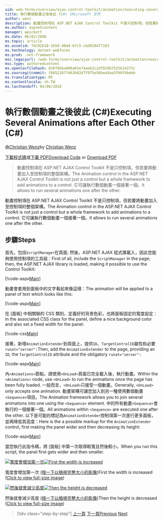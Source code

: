 ```yaml
---
uid: web-forms/overview/ajax-control-toolkit/animation/executing-several-animations-after-each-other-cs
title: 執行數個動畫之後彼此 (C#) |Microsoft 文件
author: wenz
description: 動畫控制項在 ASP.NET AJAX Control Toolkit 不是只控制項，但若要將動畫加入至控制項的整個架構。 它可讓執行 severa...
ms.author: aspnetcontent
manager: wpickett
ms.date: 06/02/2008
ms.topic: article
ms.assetid: 7dc02b18-2b5d-4844-b7c5-cbd818477163
ms.technology: dotnet-webforms
ms.prod: .net-framework
msc.legacyurl: /web-forms/overview/ajax-control-toolkit/animation/executing-several-animations-after-each-other-cs
msc.type: authoredcontent
ms.openlocfilehash: 836f0bba890a03e74ae62c2df029b7525b34275c
ms.sourcegitcommit: f8852267f463b62d7f975e56bea9aa3f68fbbdeb
ms.translationtype: MT
ms.contentlocale: zh-TW
ms.lasthandoff: 04/06/2018
---
```

<a name="executing-several-animations-after-each-other-c"></a><span data-ttu-id="bd8c6-104">執行數個動畫之後彼此 (C#)</span><span class="sxs-lookup"><span data-stu-id="bd8c6-104">Executing Several Animations after Each Other (C#)</span></span>
====================
<span data-ttu-id="bd8c6-105">由[Christian Wenz](https://github.com/wenz)</span><span class="sxs-lookup"><span data-stu-id="bd8c6-105">by [Christian Wenz](https://github.com/wenz)</span></span>

<span data-ttu-id="bd8c6-106">[下載程式碼](http://download.microsoft.com/download/f/9/a/f9a26acd-8df4-4484-8a18-199e4598f411/Animation3.cs.zip)或[下載 PDF](http://download.microsoft.com/download/6/7/1/6718d452-ff89-4d3f-a90e-c74ec2d636a3/animation3CS.pdf)</span><span class="sxs-lookup"><span data-stu-id="bd8c6-106">[Download Code](http://download.microsoft.com/download/f/9/a/f9a26acd-8df4-4484-8a18-199e4598f411/Animation3.cs.zip) or [Download PDF](http://download.microsoft.com/download/6/7/1/6718d452-ff89-4d3f-a90e-c74ec2d636a3/animation3CS.pdf)</span></span>

> <span data-ttu-id="bd8c6-107">動畫控制項在 ASP.NET AJAX Control Toolkit 不是只控制項，但若要將動畫加入至控制項的整個架構。</span><span class="sxs-lookup"><span data-stu-id="bd8c6-107">The Animation control in the ASP.NET AJAX Control Toolkit is not just a control but a whole framework to add animations to a control.</span></span> <span data-ttu-id="bd8c6-108">它可讓執行數個動畫一個接著一個。</span><span class="sxs-lookup"><span data-stu-id="bd8c6-108">It allows to run several animations one after the other.</span></span>


<span data-ttu-id="bd8c6-109">動畫控制項在 ASP.NET AJAX Control Toolkit 不是只控制項，但若要將動畫加入至控制項的整個架構。</span><span class="sxs-lookup"><span data-stu-id="bd8c6-109">The Animation control in the ASP.NET AJAX Control Toolkit is not just a control but a whole framework to add animations to a control.</span></span> <span data-ttu-id="bd8c6-110">它可讓執行數個動畫一個接著一個。</span><span class="sxs-lookup"><span data-stu-id="bd8c6-110">It allows to run several animations one after the other.</span></span>

## <a name="steps"></a><span data-ttu-id="bd8c6-111">步驟</span><span class="sxs-lookup"><span data-stu-id="bd8c6-111">Steps</span></span>

<span data-ttu-id="bd8c6-112">首先，包括`ScriptManager`在頁面; 然後，ASP.NET AJAX 程式庫載入，因此您能夠使用控制項的工具組：</span><span class="sxs-lookup"><span data-stu-id="bd8c6-112">First of all, include the `ScriptManager` in the page; then, the ASP.NET AJAX library is loaded, making it possible to use the Control Toolkit:</span></span>

[!code-aspx[Main](executing-several-animations-after-each-other-cs/samples/sample1.aspx)]

<span data-ttu-id="bd8c6-113">動畫會套用到面板中的文字看起來像這樣：</span><span class="sxs-lookup"><span data-stu-id="bd8c6-113">The animation will be applied to a panel of text which looks like this:</span></span>

[!code-aspx[Main](executing-several-animations-after-each-other-cs/samples/sample2.aspx)]

<span data-ttu-id="bd8c6-114">在 [面板] 中相關聯的 CSS 類別，定義好的背景色彩，也將面板固定的寬度設定：</span><span class="sxs-lookup"><span data-stu-id="bd8c6-114">In the associated CSS class for the panel, define a nice background color and also set a fixed width for the panel:</span></span>

[!code-css[Main](executing-several-animations-after-each-other-cs/samples/sample3.css)]

<span data-ttu-id="bd8c6-115">接著，新增`AnimationExtender`到頁面上，提供`ID`、`TargetControlID`屬性和必要 `runat="server":`</span><span class="sxs-lookup"><span data-stu-id="bd8c6-115">Then, add the `AnimationExtender` to the page, providing an `ID`, the `TargetControlID` attribute and the obligatory `runat="server":`</span></span>

[!code-aspx[Main](executing-several-animations-after-each-other-cs/samples/sample4.aspx)]

<span data-ttu-id="bd8c6-116">內`<Animations>`節點，請使用`<OnLoad>`頁面已完全載入後，執行動畫。</span><span class="sxs-lookup"><span data-stu-id="bd8c6-116">Within the `<Animations>` node, use `<OnLoad>` to run the animations once the page has been fully loaded.</span></span> <span data-ttu-id="bd8c6-117">一般而言，`<OnLoad>`只接受一個動畫。</span><span class="sxs-lookup"><span data-stu-id="bd8c6-117">Generally, `<OnLoad>` only accepts one animation.</span></span> <span data-ttu-id="bd8c6-118">動畫架構可讓您加入到另一種使用數個動畫`<Sequence>`項目。</span><span class="sxs-lookup"><span data-stu-id="bd8c6-118">The Animation framework allows you to join several animations into one using the `<Sequence>` element.</span></span> <span data-ttu-id="bd8c6-119">中的所有動畫`<Sequence>`會執行的一個接著一個。</span><span class="sxs-lookup"><span data-stu-id="bd8c6-119">All animations within `<Sequence>` are executed one after the other.</span></span> <span data-ttu-id="bd8c6-120">以下是可能的標記為`AnimationExtender`控制項第一次進行更多面板，並再降低其高度：</span><span class="sxs-lookup"><span data-stu-id="bd8c6-120">Here is the a possible markup for the `AnimationExtender` control, first making the panel wider and then decreasing its height:</span></span>

[!code-aspx[Main](executing-several-animations-after-each-other-cs/samples/sample5.aspx)]

<span data-ttu-id="bd8c6-121">當您執行此指令碼，將 [面板] 中第一次取得較寬且然後較小。</span><span class="sxs-lookup"><span data-stu-id="bd8c6-121">When you run this script, the panel first gets wider and then smaller.</span></span>


<span data-ttu-id="bd8c6-122">[![寬度會增加第一次](executing-several-animations-after-each-other-cs/_static/image2.png)](executing-several-animations-after-each-other-cs/_static/image1.png)</span><span class="sxs-lookup"><span data-stu-id="bd8c6-122">[![First the width is increased](executing-several-animations-after-each-other-cs/_static/image2.png)](executing-several-animations-after-each-other-cs/_static/image1.png)</span></span>

<span data-ttu-id="bd8c6-123">寬度會增加第一次 ([按一下以檢視完整大小的影像](executing-several-animations-after-each-other-cs/_static/image3.png))</span><span class="sxs-lookup"><span data-stu-id="bd8c6-123">First the width is increased ([Click to view full-size image](executing-several-animations-after-each-other-cs/_static/image3.png))</span></span>


<span data-ttu-id="bd8c6-124">[![然後就會減少高度](executing-several-animations-after-each-other-cs/_static/image5.png)](executing-several-animations-after-each-other-cs/_static/image4.png)</span><span class="sxs-lookup"><span data-stu-id="bd8c6-124">[![Then the height is decreased](executing-several-animations-after-each-other-cs/_static/image5.png)](executing-several-animations-after-each-other-cs/_static/image4.png)</span></span>

<span data-ttu-id="bd8c6-125">然後就會減少高度 ([按一下以檢視完整大小的影像](executing-several-animations-after-each-other-cs/_static/image6.png))</span><span class="sxs-lookup"><span data-stu-id="bd8c6-125">Then the height is decreased ([Click to view full-size image](executing-several-animations-after-each-other-cs/_static/image6.png))</span></span>

> [!div class="step-by-step"]
> <span data-ttu-id="bd8c6-126">[上一頁](executing-several-animations-at-the-same-time-cs.md)
> [下一頁](animation-depending-on-a-condition-cs.md)</span><span class="sxs-lookup"><span data-stu-id="bd8c6-126">[Previous](executing-several-animations-at-the-same-time-cs.md)
[Next](animation-depending-on-a-condition-cs.md)</span></span>
